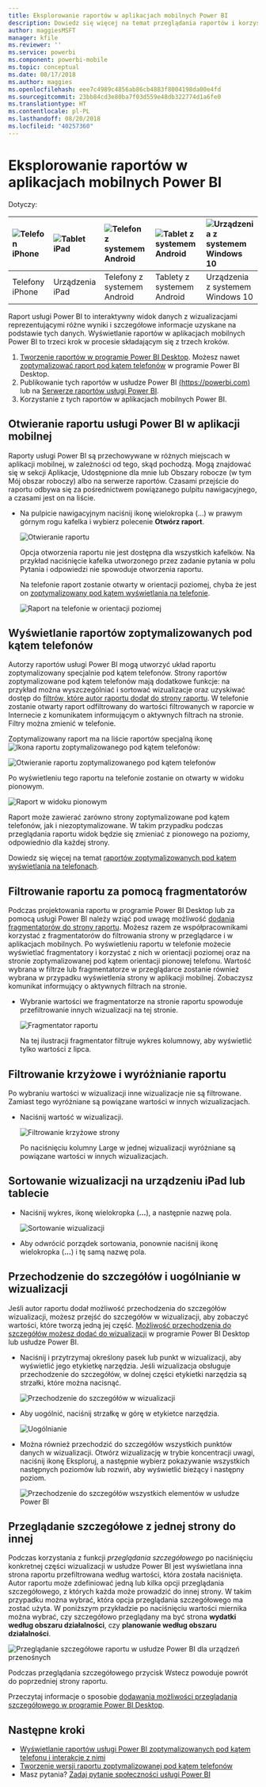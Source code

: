 ```yaml
---
title: Eksplorowanie raportów w aplikacjach mobilnych Power BI
description: Dowiedz się więcej na temat przeglądania raportów i korzystania z nich w aplikacji mobilnej Power BI na swoim telefonie lub tablecie. Raporty możesz tworzyć w usłudze Power BI lub programie Power BI Desktop, a następnie korzystać z nich w aplikacjach mobilnych.
author: maggiesMSFT
manager: kfile
ms.reviewer: ''
ms.service: powerbi
ms.component: powerbi-mobile
ms.topic: conceptual
ms.date: 08/17/2018
ms.author: maggies
ms.openlocfilehash: eee7c4989c4856ab86cb4883f8004198da00e4fd
ms.sourcegitcommit: 23bb84cd3e80ba7f03d559e48db322774d1a6fe0
ms.translationtype: HT
ms.contentlocale: pl-PL
ms.lasthandoff: 08/20/2018
ms.locfileid: "40257360"
---
```

# <a name="explore-reports-in-the-power-bi-mobile-apps"></a>Eksplorowanie raportów w aplikacjach mobilnych Power BI
Dotyczy:

| ![Telefon iPhone](media/mobile-reports-in-the-mobile-apps/ios-logo-40-px.png) | ![Tablet iPad](media/mobile-reports-in-the-mobile-apps/ios-logo-40-px.png) | ![Telefon z systemem Android](media/mobile-reports-in-the-mobile-apps/android-logo-40-px.png) | ![Tablet z systemem Android](media/mobile-reports-in-the-mobile-apps/android-logo-40-px.png) | ![Urządzenia z systemem Windows 10](media/mobile-reports-in-the-mobile-apps/win-10-logo-40-px.png) |
|:--- |:--- |:--- |:--- |:--- |
| Telefony iPhone |Urządzenia iPad |Telefony z systemem Android |Tablety z systemem Android |Urządzenia z systemem Windows 10 |

Raport usługi Power BI to interaktywny widok danych z wizualizacjami reprezentującymi różne wyniki i szczegółowe informacje uzyskane na podstawie tych danych. Wyświetlanie raportów w aplikacjach mobilnych Power BI to trzeci krok w procesie składającym się z trzech kroków.

1. [Tworzenie raportów w programie Power BI Desktop](desktop-report-view.md). Możesz nawet [zoptymalizować raport pod kątem telefonów](mobile-apps-view-phone-report.md) w programie Power BI Desktop. 
2. Publikowanie tych raportów w usłudze Power BI [(https://powerbi.com)](https://powerbi.com) lub na [Serwerze raportów usługi Power BI](report-server/get-started.md).  
3. Korzystanie z tych raportów w aplikacjach mobilnych Power BI.

## <a name="open-a-power-bi-report-in-the-mobile-app"></a>Otwieranie raportu usługi Power BI w aplikacji mobilnej
Raporty usługi Power BI są przechowywane w różnych miejscach w aplikacji mobilnej, w zależności od tego, skąd pochodzą. Mogą znajdować się w sekcji Aplikacje, Udostępnione dla mnie lub Obszary robocze (w tym Mój obszar roboczy) albo na serwerze raportów. Czasami przejście do raportu odbywa się za pośrednictwem powiązanego pulpitu nawigacyjnego, a czasami jest on na liście.

* Na pulpicie nawigacyjnym naciśnij ikonę wielokropka (...) w prawym górnym rogu kafelka i wybierz polecenie **Otwórz raport**.
  
  ![Otwieranie raportu](media/mobile-reports-in-the-mobile-apps/power-bi-android-open-report-tile.png)
  
  Opcja otworzenia raportu nie jest dostępna dla wszystkich kafelków. Na przykład naciśnięcie kafelka utworzonego przez zadanie pytania w polu Pytania i odpowiedzi nie spowoduje otworzenia raportu. 
  
  Na telefonie raport zostanie otwarty w orientacji poziomej, chyba że jest on [zoptymalizowany pod kątem wyświetlania na telefonie](mobile-reports-in-the-mobile-apps.md#view-reports-optimized-for-phones).
  
  ![Raport na telefonie w orientacji poziomej](media/mobile-reports-in-the-mobile-apps/power-bi-iphone-report-landscape.png)

## <a name="view-reports-optimized-for-phones"></a>Wyświetlanie raportów zoptymalizowanych pod kątem telefonów
Autorzy raportów usługi Power BI mogą utworzyć układ raportu zoptymalizowany specjalnie pod kątem telefonów. Strony raportów zoptymalizowane pod kątem telefonów mają dodatkowe funkcje: na przykład można wyszczególniać i sortować wizualizacje oraz uzyskiwać dostęp do [filtrów, które autor raportu dodał do strony raportu](mobile-apps-view-phone-report.md#filter-the-report-page-on-a-phone). W telefonie zostanie otwarty raport odfiltrowany do wartości filtrowanych w raporcie w Internecie z komunikatem informującym o aktywnych filtrach na stronie. Filtry można zmienić w telefonie.

Zoptymalizowany raport ma na liście raportów specjalną ikonę ![Ikona raportu zoptymalizowanego pod kątem telefonów](media/mobile-reports-in-the-mobile-apps/power-bi-phone-report-icon.png):

![Otwieranie raportu zoptymalizowanego pod kątem telefonów](media/mobile-reports-in-the-mobile-apps/power-bi-android-phone-report.png)

Po wyświetleniu tego raportu na telefonie zostanie on otwarty w widoku pionowym.

![Raport w widoku pionowym](media/mobile-reports-in-the-mobile-apps/07-power-bi-phone-report-portrait.png)

 Raport może zawierać zarówno strony zoptymalizowane pod kątem telefonów, jak i niezoptymalizowane. W takim przypadku podczas przeglądania raportu widok będzie się zmieniać z pionowego na poziomy, odpowiednio dla każdej strony.

Dowiedz się więcej na temat [raportów zoptymalizowanych pod kątem wyświetlania na telefonach](mobile-apps-view-phone-report.md).

## <a name="use-slicers-to-filter-a-report"></a>Filtrowanie raportu za pomocą fragmentatorów
Podczas projektowania raportu w programie Power BI Desktop lub za pomocą usługi Power BI należy wziąć pod uwagę możliwość [dodania fragmentatorów do strony raportu](power-bi-visualization-slicers.md). Możesz razem ze współpracownikami korzystać z fragmentatorów do filtrowania strony w przeglądarce i w aplikacjach mobilnych. Po wyświetleniu raportu w telefonie możecie wyświetlać fragmentatory i korzystać z nich w orientacji poziomej oraz na stronie zoptymalizowanej pod kątem orientacji pionowej telefonu. Wartość wybrana w filtrze lub fragmentatorze w przeglądarce zostanie również wybrana w przypadku wyświetlenia strony w aplikacji mobilnej. Zobaczysz komunikat informujący o aktywnych filtrach na stronie.  

* Wybranie wartości we fragmentatorze na stronie raportu spowoduje przefiltrowanie innych wizualizacji na tej stronie.
  
  ![Fragmentator raportu](media/mobile-reports-in-the-mobile-apps/power-bi-android-tablet-report-slicer.png)
  
  Na tej ilustracji fragmentator filtruje wykres kolumnowy, aby wyświetlić tylko wartości z lipca.

## <a name="cross-filter-and-highlight-a-report"></a>Filtrowanie krzyżowe i wyróżnianie raportu
Po wybraniu wartości w wizualizacji inne wizualizacje nie są filtrowane. Zamiast tego wyróżniane są powiązane wartości w innych wizualizacjach.

* Naciśnij wartość w wizualizacji.
  
  ![Filtrowanie krzyżowe strony](media/mobile-reports-in-the-mobile-apps/power-bi-android-tablet-report-highlight.png)
  
  Po naciśnięciu kolumny Large w jednej wizualizacji wyróżniane są powiązane wartości w innych wizualizacjach. 

## <a name="sort-a-visual-on-an-ipad-or-a-tablet"></a>Sortowanie wizualizacji na urządzeniu iPad lub tablecie
* Naciśnij wykres, ikonę wielokropka (**...**), a następnie nazwę pola.
  
   ![Sortowanie wizualizacji](media/mobile-reports-in-the-mobile-apps/power-bi-android-tablet-report-sort.png)
* Aby odwrócić porządek sortowania, ponownie naciśnij ikonę wielokropka (**...**) i tę samą nazwę pola.

## <a name="drill-down-and-up-in-a-visual"></a>Przechodzenie do szczegółów i uogólnianie w wizualizacji
Jeśli autor raportu dodał możliwość przechodzenia do szczegółów wizualizacji, możesz przejść do szczegółów w wizualizacji, aby zobaczyć wartości, które tworzą jedną jej część. [Możliwość przechodzenia do szczegółów możesz dodać do wizualizacji](power-bi-visualization-drill-down.md) w programie Power BI Desktop lub usłudze Power BI. 

* Naciśnij i przytrzymaj określony pasek lub punkt w wizualizacji, aby wyświetlić jego etykietkę narzędzia. Jeśli wizualizacja obsługuje przechodzenie do szczegółów, w dolnej części etykietki narzędzia są strzałki, które można nacisnąć. 
  
  ![Przechodzenie do szczegółów w wizualizacji](media/mobile-reports-in-the-mobile-apps/power-bi-mobile-drill-down-tooltip.png)

* Aby uogólnić, naciśnij strzałkę w górę w etykietce narzędzia.
  
  ![Uogólnianie](media/mobile-reports-in-the-mobile-apps/power-bi-mobile-drill-up-tooltip.png)

* Można również przechodzić do szczegółów wszystkich punktów danych w wizualizacji. Otwórz wizualizację w trybie koncentracji uwagi, naciśnij ikonę Eksploruj, a następnie wybierz pokazywanie wszystkich następnych poziomów lub rozwiń, aby wyświetlić bieżący i następny poziom.

   ![Przechodzenie do szczegółów wszystkich elementów w usłudze Power BI](media/mobile-reports-in-the-mobile-apps/power-bi-drill-down-all.png)

## <a name="drill-through-from-one-page-to-another"></a>Przeglądanie szczegółowe z jednej strony do innej

Podczas korzystania z funkcji *przeglądania szczegółowego* po naciśnięciu konkretnej części wizualizacji w usłudze Power BI jest wyświetlana inna strona raportu przefiltrowana według wartości, która została naciśnięta. Autor raportu może zdefiniować jedną lub kilka opcji przeglądania szczegółowego, z których każda może prowadzić do innej strony. W takim przypadku można wybrać, która opcja przeglądania szczegółowego ma zostać użyta. W poniższym przykładzie po naciśnięciu wartości miernika można wybrać, czy szczegółowo przeglądany ma być strona **wydatki według obszaru działalności**, czy **planowanie według obszaru działalności**.

![Przeglądanie szczegółowe raportu w usłudze Power BI dla urządzeń przenośnych](media/mobile-reports-in-the-mobile-apps/power-bi-mobile-drill-through-it-spent-report.png)

Podczas przeglądania szczegółowego przycisk Wstecz powoduje powrót do poprzedniej strony raportu.

Przeczytaj informacje o sposobie [dodawania możliwości przeglądania szczegółowego w programie Power BI Desktop](desktop-drillthrough.md).

## <a name="next-steps"></a>Następne kroki
* [Wyświetlanie raportów usługi Power BI zoptymalizowanych pod kątem telefonu i interakcje z nimi](mobile-apps-view-phone-report.md)
* [Tworzenie wersji raportu zoptymalizowanej pod kątem telefonów](desktop-create-phone-report.md)
* Masz pytania? [Zadaj pytanie społeczności usługi Power BI](http://community.powerbi.com/)

